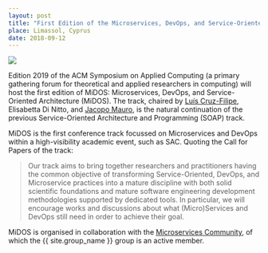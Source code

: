 ```yaml
---
layout: post
title: "First Edition of the Microservices, DevOps, and Service-Oriented Architecture (MiDOS) track at SAC 2019"
place: Limassol, Cyprus
date: 2018-09-12
---
```


<img class="img-fluid mx-auto d-block" src="/images/posts/midos_logo.png">

Edition 2019 of the ACM Symposium on Applied Computing (a primary gathering forum for theoretical and applied researchers in computing) will host the 
first edition of MiDOS: Microservices, DevOps, and Service-Oriented Architecture (MiDOS). The track, chaired by [Luís Cruz-Filipe](/people.html#lcf), Elisabetta Di Nitto, and [Jacopo Mauro](/people.html#jm), is the natural continuation of the previous Service-Oriented Architecture and Programming (SOAP) track.

<!--more-->

MiDOS is the first conference track focussed on Microservices and DevOps within a high-visibility academic event, such as SAC. Quoting the Call for Papers of the track:

<blockquote class="blockquote">
Our track aims to bring together researchers and practitioners having the common objective of transforming Service-Oriented, DevOps, and Microservice practices into a mature discipline with both solid scientific foundations and mature software engineering development methodologies supported by dedicated tools. In particular, we will encourage works and discussions about what (Micro)Services and DevOps still need in order to achieve their goal.
</blockquote>

MiDOS is organised in collaboration with the [Microservices Community](microservices.sdu.dk), of which the {{ site.group_name }} group is an active member.